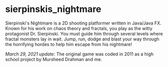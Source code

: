 # sierpinskis_nightmare
Sierpinski's Nightmare is a 2D shooting platformer written in Java/Java FX. Known for his work on chaos theory and fractals, you play as the witty protagonist Dr. Sierpinski. You must guide him through several levels where fractal monsters lay in wait. Jump, run, dodge and blast your way through the horrifying hordes to help him escape from his nightmare!

*March 29, 2021 update*: 
The original game was coded in 2011 as a high school project by Mursheed Drahman and me. 
